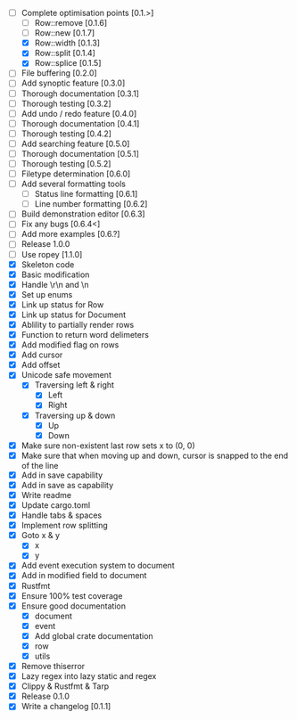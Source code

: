 - [ ] Complete optimisation points [0.1.>]
  - [ ] Row::remove [0.1.6]
  - [ ] Row::new [0.1.7]
  - [X] Row::width [0.1.3]
  - [X] Row::split [0.1.4]
  - [X] Row::splice [0.1.5]
- [ ] File buffering [0.2.0]
- [ ] Add synoptic feature [0.3.0]
- [ ] Thorough documentation [0.3.1]
- [ ] Thorough testing [0.3.2]
- [ ] Add undo / redo feature [0.4.0]
- [ ] Thorough documentation [0.4.1]
- [ ] Thorough testing [0.4.2]
- [ ] Add searching feature [0.5.0]
- [ ] Thorough documentation [0.5.1]
- [ ] Thorough testing [0.5.2]
- [ ] Filetype determination [0.6.0]
- [ ] Add several formatting tools
  - [ ] Status line formatting [0.6.1]
  - [ ] Line number formatting [0.6.2]
- [ ] Build demonstration editor [0.6.3]
- [ ] Fix any bugs [0.6.4<]
- [ ] Add more examples [0.6.?]
- [ ] Release 1.0.0
- [ ] Use ropey [1.1.0]
- [X] Skeleton code
- [X] Basic modification
- [X] Handle \r\n and \n
- [X] Set up enums
- [X] Link up status for Row
- [X] Link up status for Document
- [X] Ablility to partially render rows
- [X] Function to return word delimeters
- [X] Add modified flag on rows
- [X] Add cursor
- [X] Add offset
- [X] Unicode safe movement
  - [X] Traversing left & right
    - [X] Left
    - [X] Right
  - [X] Traversing up & down
    - [X] Up
    - [X] Down
- [X] Make sure non-existent last row sets x to (0, 0)
- [X] Make sure that when moving up and down, cursor is snapped to the end of the line
- [X] Add in save capability
- [X] Add in save as capability
- [X] Write readme
- [X] Update cargo.toml
- [X] Handle tabs & spaces
- [X] Implement row splitting
- [X] Goto x & y
  - [X] x
  - [X] y
- [X] Add event execution system to document
- [X] Add in modified field to document
- [X] Rustfmt
- [X] Ensure 100% test coverage
- [X] Ensure good documentation
  - [X] document
  - [X] event
  - [X] Add global crate documentation
  - [X] row
  - [X] utils
- [X] Remove thiserror
- [X] Lazy regex into lazy static and regex
- [X] Clippy & Rustfmt & Tarp
- [X] Release 0.1.0
- [X] Write a changelog [0.1.1]
